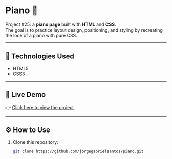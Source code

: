 # Piano 🎹

Project #25: a **piano page** built with **HTML** and **CSS**.  
The goal is to practice layout design, positioning, and styling by recreating the look of a piano with pure CSS.

---

## 🚀 Technologies Used
- HTML5
- CSS3

---

## 🔗 Live Demo
👉 [Click here to view the project](https://jorgegabrielsantos.github.io/Piano/)

---

## ⚙️ How to Use
1. Clone this repository:
   ```bash
   git clone https://github.com/jorgegabrielsantos/piano.git

 
